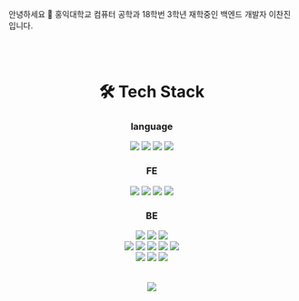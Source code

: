
안녕하세요 🙌
홍익대학교 컴퓨터 공학과 18학번 3학년 재학중인 백엔드 개발자 이찬진입니다.

<br>
<br>
<div align="center"><h1>🛠️ Tech Stack</h1></div>
<div align="center">
  <h3>language</h3>
  <img src="https://img.shields.io/badge/C-A8B9CC?style=flat-square&logo=c&logoColor=white">
  <img src="https://img.shields.io/badge/C++-00599C?style=flat-square&logo=c%2B%2B&logoColor=white">
  <img src="https://img.shields.io/badge/JavaScript-F7DF1E?style=flat-square&logo=javascript&logoColor=black">
  <img src="https://img.shields.io/badge/TypeScript-3178C6?style=flat-square&logo=typescript&logoColor=white">
  <br>
  <h3>FE</h3>
  <img src="https://img.shields.io/badge/React-61DAFB?style=flat-square&logo=react&logoColor=black"> 
  <img src="https://img.shields.io/badge/Storybook-FF4785?style=flat-square&logo=storybook&logoColor=white">
  <img src="https://img.shields.io/badge/Redux-B42AED?style=flat-square&logo=redux&logoColor=white">
  <img src="https://img.shields.io/badge/Antd-297AEF?style=flat-square&logo=Ant Design&logoColor=white">
  <br>
  <h3>BE</h3>
  <img src="https://img.shields.io/badge/Express-000000?style=flat-square&logo=express&logoColor=white">
  <img src="https://img.shields.io/badge/Nestjs-D91313?style=flat-square&logo=nestjs&logoColor=white">
  <img src="https://img.shields.io/badge/MongoDB-47A248?style=flat-square&logo=MongoDB&logoColor=white">
  <br>
  <img src="https://img.shields.io/badge/Redis-DC382D?style=flat-square&logo=Redis&logoColor=white">
  <img src="https://img.shields.io/badge/RabbitMQ-FF6600?style=flat-square&logo=RabbitMQ&logoColor=white">
  <img src="https://img.shields.io/badge/Elasticsearch-005571?style=flat-square&logo=Elasticsearch&logoColor=white">
  <img src="https://img.shields.io/badge/Fluentd-0E83C8?style=flat-square&logo=Fluentd&logoColor=white">
  <img src="https://img.shields.io/badge/Nginx-009639?style=flat-square&logo=NGINX&logoColor=white">
  <br>
  <img src="https://img.shields.io/badge/Docker-2496ED?style=flat-square&logo=Docker&logoColor=white">
  <img src="https://img.shields.io/badge/Kubernetes-326CE5?style=flat-square&logo=Kubernetes&logoColor=white">
  <img src="http://is.am/5488">
  <br>
  <br>
  <br>
<a href="https://hits.seeyoufarm.com"><img src="https://hits.seeyoufarm.com/api/count/incr/badge.svg?url=https%3A%2F%2Fgithub.com%2FImNM&count_bg=%232AC1C9&title_bg=%23555555&icon=github.svg&icon_color=%23E7E7E7&title=hits&edge_flat=true"/></a>
  
</div>

<center></center>  



